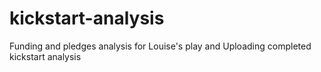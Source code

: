# kickstart-analysis
Funding and pledges analysis for Louise's play and
Uploading completed kickstart analysis
